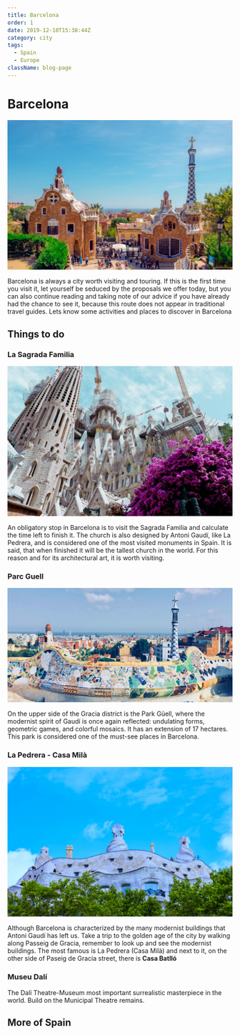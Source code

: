 ```yaml
---
title: Barcelona
order: 1
date: 2019-12-10T15:38:44Z
category: city
tags:
  - Spain
  - Europe
className: blog-page
---
```


<StartWishToGo/>

# Barcelona <WishWidget	country="ES"	city="Barcelona"	picture="https://wish-to-go.com/images/for-wish-to-go/spain/parc-guell-daniel-corneschi-N6HTCyN50p0-unsplash.jpg"/>

![Barcelona - Photo by Daniel Corneschi](../../../images/travel/spain/parc-guell-daniel-corneschi-N6HTCyN50p0-unsplash.jpg)

Barcelona is always a city worth visiting and touring. If this is the first time you visit it, let yourself be seduced by the proposals we offer today, but you can also continue reading and taking note of our advice if you have already had the chance to see it, because this route does not appear in traditional travel guides. Lets know some activities and places to discover in Barcelona

## Things to do

### La Sagrada Familia
<WishWidget	country="ES"	city="Barcelona"	activity="La Sagrada Familia" picture="https://wish-to-go.com/images/for-wish-to-go/spain/sagrada-familia-counter-barcelona-isaac-CmLrmQNYtII-unsplash.jpg" label/>

![La Sagrada Familia - Photo by Isaac](../../../images/travel/spain/sagrada-familia-counter-barcelona-isaac-CmLrmQNYtII-unsplash.jpg)

An obligatory stop in Barcelona is to visit the Sagrada Familia and calculate the time left to finish it. The church is also designed by Antoni Gaudí, like La Pedrera, and is considered one of the most visited monuments in Spain. It is said, that when finished it will be the tallest church in the world. For this reason and for its architectural art, it is worth visiting.

### Parc Guell 
<WishWidget country="ES"	city="Barcelona" activity="Parc Güell" picture="https://wish-to-go.com/images/for-wish-to-go/spain/parc-guell-vitor-monteiro-jiAv24Lc3T0-unsplash.jpg" label></WishWidget>

![Entrance to Park Güell - Photo by Vitor Monteiro on Unsplash](../../../images/travel/spain/parc-guell-vitor-monteiro-jiAv24Lc3T0-unsplash.jpg)

On the upper side of the Gracia district is the Park Güell, where the modernist spirit of Gaudí is once again reflected: undulating forms, geometric games, and colorful mosaics. It has an extension of 17 hectares. This park is considered one of the must-see places in Barcelona. 

### La Pedrera - Casa Milà
<WishWidget	country="ES" city="Barcelona" activity="La Pedrera" picture="https://wish-to-go.com/images/for-wish-to-go/spain/la-pedrera-top-barcelona-tyler-hendy-mCW21DwPxx8-unsplash.jpg" label></WishWidget>

![La Pedrera - Photo by Tyler Hendy on Unsplash](../../../images/travel/spain/la-pedrera-top-barcelona-tyler-hendy-mCW21DwPxx8-unsplash.jpg)

Although Barcelona is characterized by the many modernist buildings that Antoni Gaudí has left us. Take a trip to the golden age of the city by walking along Passeig de Gracia, remember to look up and see the modernist buildings. The most famous is La Pedrera (Casa Milà) and next to it, on the other side of Paseig de Gracia street, there is **Casa Batlló** <WishWidget	country="ES" city="Barcelona" activity="Casa Batllo"></WishWidget>

### Museu Dalí
<WishWidget	country="ES" city="Barcelona"	activity="Museu Dalí" label="true"></WishWidget>

The Dalí Theatre-Museum most important surrealistic masterpiece in the world. Build on the Municipal Theatre remains.

## More of Spain

<CustomCategoryEntries className="blog-entry-card more-of" category="city" tags="Spain"/>
